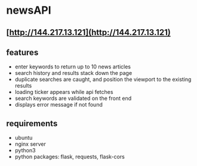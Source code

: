 # newsAPI

## [http://144.217.13.121](http://144.217.13.121)

## features
- enter keywords to return up to 10 news articles
- search history and results stack down the page
- duplicate searches are caught, and position the viewport to the existing results
- loading ticker appears while api fetches
- search keywords are validated on the front end
- displays error message if not found

## requirements
- ubuntu
- nginx server
- python3
- python packages: flask, requests, flask-cors
